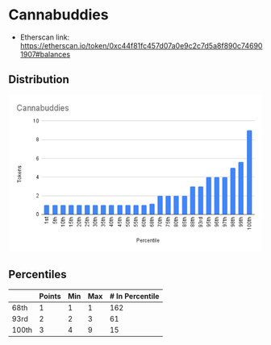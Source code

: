# Cannabuddies 

- Etherscan link: https://etherscan.io/token/0xc44f81fc457d07a0e9c2c7d5a8f890c746901907#balances

## Distribution 
![dist](../../../static/cb-dist.png)

## Percentiles 
| | Points | Min | Max | # In Percentile |
|--|--------|-----|-----|----------|
|68th | 1 | 1 | 1 | 162
|93rd | 2 | 2 | 3 | 61
|100th| 3 | 4 | 9 | 15